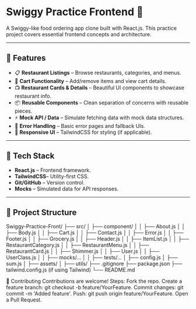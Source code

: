 # Swiggy Practice Frontend 🍔

A Swiggy-like food ordering app clone built with React.js. This practice project covers essential frontend concepts and architecture.

---

## 🚀 Features

- 📋 **Restaurant Listings** – Browse restaurants, categories, and menus.
- 🛒 **Cart Functionality** – Add/remove items and view cart details.
- 📺 **Restaurant Cards & Details** – Beautiful UI components to showcase restaurant info.
- 📦 **Reusable Components** – Clean separation of concerns with reusable pieces.
- ⚡ **Mock API / Data** – Simulate fetching data with mock data structures.
- 🧩 **Error Handling** – Basic error pages and fallback UIs.
- 🎨 **Responsive UI** – TailwindCSS for styling (if applicable).

---

## 🔧 Tech Stack

- **React.js** – Frontend framework.
- **TailwindCSS**– Utility-first CSS.
- **Git/GitHub** – Version control.
- **Mocks** – Simulated data for API responses.

---

## 📂 Project Structure
Swiggy-Practice-Front/ 
├── src/
│ ├── component/
│ │ ├── About.js
│ │ ├── Body.js
│ │ ├── Cart.js
│ │ ├── Contact.js
│ │ ├── Error.js
│ │ ├── Footer.js
│ │ ├── Grocery.js
│ │ ├── Header.js
│ │ ├── ItemList.js
│ │ ├── RestaurantCategory.js
│ │ ├── RestaurantMenu.js
│ │ ├── RestaurantCard.js
│ │ ├── Shimmer.js
│ │ ├── User.js
│ │ ├── UserClass.js
│ │ ├── mocks/...
│ │ ├── tests/...
│ ├── config.js
│ ├── sum.js
│ ├── assets/
│ ├── utils/
├── .gitignore
├── package.json
├── tailwind.config.js (if using Tailwind)
└── README.md


🤝 Contributing
Contributions are welcome! Steps:
Fork the repo.
Create a feature branch: git checkout -b feature/YourFeature.
Commit changes: git commit -m 'Added feature'.
Push: git push origin feature/YourFeature.
Open a Pull Request.
